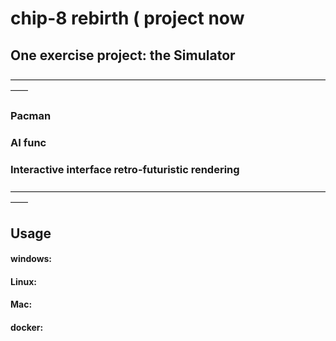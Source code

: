# chip-8 rebirth ( project now


## One exercise project: the Simulator


——————————————————————————————————————


### Pacman
### AI func
### Interactive interface retro-futuristic rendering


——————————————————————————————————————
## Usage
#### windows:
#### Linux:
#### Mac:
#### docker:

